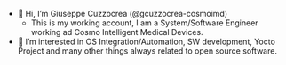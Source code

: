 - 👋 Hi, I’m Giuseppe Cuzzocrea (@gcuzzocrea-cosmoimd)
  - This is my working account, I am a System/Software Engineer working ad Cosmo Intelligent Medical Devices.
- 👀 I’m interested in OS Integration/Automation, SW development, Yocto Project and many other things always related to open source software.

<!---
gcuzzocrea-cosmoimd/gcuzzocrea-cosmoimd is a ✨ special ✨ repository because its `README.md` (this file) appears on your GitHub profile.
You can click the Preview link to take a look at your changes.
--->
